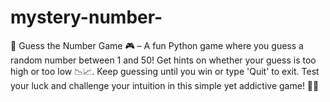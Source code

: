 # mystery-number-
🎯 Guess the Number Game 🎮 – A fun Python game where you guess a random number between 1 and 50! Get hints on whether your guess is too high or too low 📉📈. Keep guessing until you win or type 'Quit' to exit. Test your luck and challenge your intuition in this simple yet addictive game! 🔢💡
